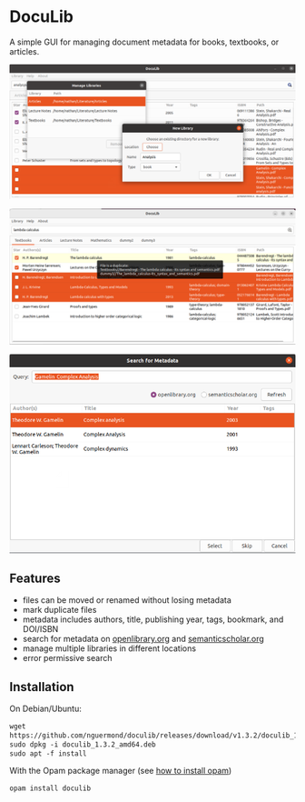 # DocuLib
A simple GUI for managing document metadata for books, textbooks, or articles.

![screenshot-1.png](https://github.com/nguermond/doculib/blob/screenshots/screenshots/screenshot-1.png)

![screenshot-4.png](https://github.com/nguermond/doculib/blob/screenshots/screenshots/screenshot-4.png)

![screenshot-1.png](https://github.com/nguermond/doculib/blob/screenshots/screenshots/screenshot-3.png)

## Features
* files can be moved or renamed without losing metadata
* mark duplicate files
* metadata includes authors, title, publishing year, tags, bookmark, and DOI/ISBN
* search for metadata on [openlibrary.org](https://openlibrary.org/) and [semanticscholar.org](https://www.semanticscholar.org/)
* manage multiple libraries in different locations
* error permissive search

## Installation
On Debian/Ubuntu:
```
wget https://github.com/nguermond/doculib/releases/download/v1.3.2/doculib_1.3.2_amd64.deb
sudo dpkg -i doculib_1.3.2_amd64.deb
sudo apt -f install
```

With the Opam package manager (see [how to install opam](https://opam.ocaml.org/doc/Install.html))
```
opam install doculib
```
